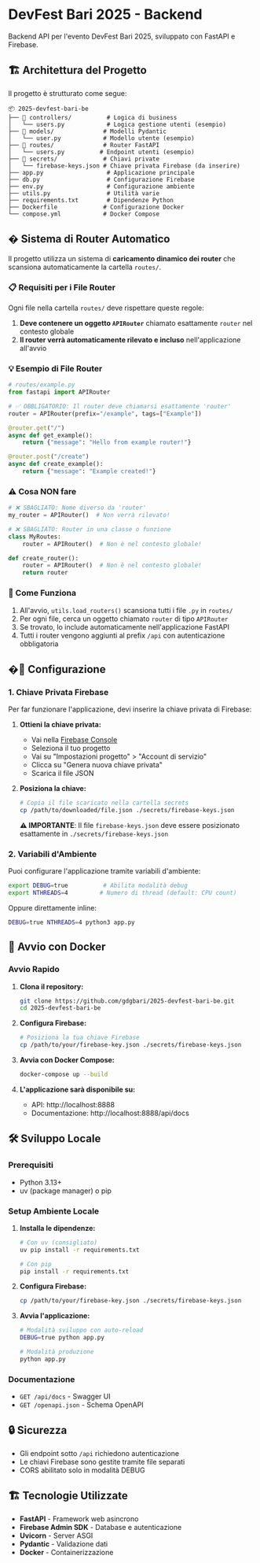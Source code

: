 # DevFest Bari 2025 - Backend

Backend API per l'evento DevFest Bari 2025, sviluppato con FastAPI e Firebase.

## 🏗️ Architettura del Progetto

Il progetto è strutturato come segue:

```
📦 2025-devfest-bari-be
├── 📁 controllers/          # Logica di business
│   └── users.py            # Logica gestione utenti (esempio)
├── 📁 models/              # Modelli Pydantic
│   └── user.py            # Modello utente (esempio)
├── 📁 routes/              # Router FastAPI
│   └── users.py          # Endpoint utenti (esempio)
├── 📁 secrets/             # Chiavi private
│   └── firebase-keys.json # Chiave privata Firebase (da inserire)
├── app.py                  # Applicazione principale
├── db.py                   # Configurazione Firebase
├── env.py                  # Configurazione ambiente
├── utils.py                # Utilità varie
├── requirements.txt        # Dipendenze Python
├── Dockerfile             # Configurazione Docker
└── compose.yml            # Docker Compose
```

## � Sistema di Router Automatico

Il progetto utilizza un sistema di **caricamento dinamico dei router** che scansiona automaticamente la cartella `routes/`.

### 📋 Requisiti per i File Router

Ogni file nella cartella `routes/` deve rispettare queste regole:

1. **Deve contenere un oggetto `APIRouter`** chiamato esattamente `router` nel contesto globale
2. **Il router verrà automaticamente rilevato e incluso** nell'applicazione all'avvio

### 💡 Esempio di File Router

```python
# routes/example.py
from fastapi import APIRouter

# ✅ OBBLIGATORIO: Il router deve chiamarsi esattamente 'router'
router = APIRouter(prefix="/example", tags=["Example"])

@router.get("/")
async def get_example():
    return {"message": "Hello from example router!"}

@router.post("/create")
async def create_example():
    return {"message": "Example created!"}
```

### ⚠️ Cosa NON fare

```python
# ❌ SBAGLIATO: Nome diverso da 'router'
my_router = APIRouter()  # Non verrà rilevato!

# ❌ SBAGLIATO: Router in una classe o funzione
class MyRoutes:
    router = APIRouter()  # Non è nel contesto globale!

def create_router():
    router = APIRouter()  # Non è nel contesto globale!
    return router
```

### 🔧 Come Funziona

1. All'avvio, `utils.load_routers()` scansiona tutti i file `.py` in `routes/`
2. Per ogni file, cerca un oggetto chiamato `router` di tipo `APIRouter`
3. Se trovato, lo include automaticamente nell'applicazione FastAPI
4. Tutti i router vengono aggiunti al prefix `/api` con autenticazione obbligatoria

## �🔧 Configurazione

### 1. Chiave Privata Firebase

Per far funzionare l'applicazione, devi inserire la chiave privata di Firebase:

1. **Ottieni la chiave privata:**
   - Vai nella [Firebase Console](https://console.firebase.google.com/)
   - Seleziona il tuo progetto
   - Vai su "Impostazioni progetto" > "Account di servizio"
   - Clicca su "Genera nuova chiave privata"
   - Scarica il file JSON

2. **Posiziona la chiave:**
   ```bash
   # Copia il file scaricato nella cartella secrets
   cp /path/to/downloaded/file.json ./secrets/firebase-keys.json
   ```

   **⚠️ IMPORTANTE**: Il file `firebase-keys.json` deve essere posizionato esattamente in `./secrets/firebase-keys.json`

### 2. Variabili d'Ambiente

Puoi configurare l'applicazione tramite variabili d'ambiente:

```bash
export DEBUG=true          # Abilita modalità debug
export NTHREADS=4         # Numero di thread (default: CPU count)
```

Oppure direttamente inline:

```bash
DEBUG=true NTHREADS=4 python3 app.py
```

## 🚀 Avvio con Docker


### Avvio Rapido

1. **Clona il repository:**
   ```bash
   git clone https://github.com/gdgbari/2025-devfest-bari-be.git
   cd 2025-devfest-bari-be
   ```

2. **Configura Firebase:**
   ```bash
   # Posiziona la tua chiave Firebase
   cp /path/to/your/firebase-key.json ./secrets/firebase-keys.json
   ```

3. **Avvia con Docker Compose:**
   ```bash
   docker-compose up --build
   ```

4. **L'applicazione sarà disponibile su:**
   - API: http://localhost:8888
   - Documentazione: http://localhost:8888/api/docs

## 🛠️ Sviluppo Locale

### Prerequisiti
- Python 3.13+
- uv (package manager) o pip

### Setup Ambiente Locale

1. **Installa le dipendenze:**
   ```bash
   # Con uv (consigliato)
   uv pip install -r requirements.txt

   # Con pip
   pip install -r requirements.txt
   ```

2. **Configura Firebase:**
   ```bash
   cp /path/to/your/firebase-key.json ./secrets/firebase-keys.json
   ```

3. **Avvia l'applicazione:**
   ```bash
   # Modalità sviluppo con auto-reload
   DEBUG=true python app.py

   # Modalità produzione
   python app.py
   ```

### Documentazione
- `GET /api/docs` - Swagger UI
- `GET /openapi.json` - Schema OpenAPI

## 🔒 Sicurezza

- Gli endpoint sotto `/api` richiedono autenticazione
- Le chiavi Firebase sono gestite tramite file separati
- CORS abilitato solo in modalità DEBUG

## 🏗️ Tecnologie Utilizzate

- **FastAPI** - Framework web asincrono
- **Firebase Admin SDK** - Database e autenticazione  
- **Uvicorn** - Server ASGI
- **Pydantic** - Validazione dati
- **Docker** - Containerizzazione
